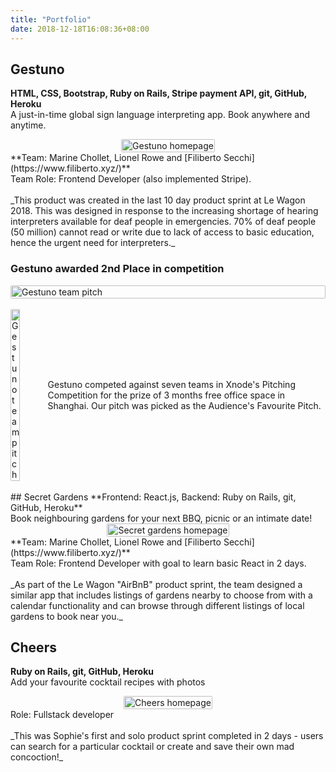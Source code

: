 ```yaml
---
title: "Portfolio"
date: 2018-12-18T16:08:36+08:00
---
```


## Gestuno
**HTML, CSS, Bootstrap, Ruby on Rails, Stripe payment API, git, GitHub, Heroku**
<br>
A just-in-time global sign language interpreting app. Book anywhere and anytime.
<div style="display: flex; justify-content: center;">
  <a href="https://www.gest.uno">
  <img src="/images/1.png" alt="Gestuno homepage" style="border-radius: 2px; width: 100%; height: 100%;">
  </a>
</div>
**Team: Marine Chollet, Lionel Rowe and [Filiberto Secchi](https://www.filiberto.xyz/)**
<br>
Team Role: Frontend Developer (also implemented Stripe).
<br>
<br>
_This product was created in the last 10 day product sprint at Le Wagon 2018. This was designed in response to the increasing shortage of hearing interpreters available for deaf people in emergencies. 70% of deaf people (50 million) cannot read or write due to lack of access to basic education, hence the urgent need for interpreters._

### Gestuno awarded 2nd Place in competition
<div style="display: flex; justify-content: center;">
  <img src="/images/xnode.jpeg" alt="Gestuno team pitch" style="border-radius: 2px; width: 100%; height: 100%;">
</div>
<br>
<div style="display:flex; align-items: center; justify-content: center; ">
  <div>
  <a href="http://www.thexnode.com/">
  <img src="/images/xnode-logo.jpg" alt="Gestuno team pitch" style="border-radius: 2px; width: 50%; height: 50%;">
  </a>
  </div>
  <div>
  Gestuno competed against seven teams in Xnode's Pitching Competition for the prize of 3 months free office space in Shanghai. Our pitch was picked as the Audience's Favourite Pitch.
  </div>
</div>
<br>
## Secret Gardens
**Frontend: React.js, Backend: Ruby on Rails, git, GitHub, Heroku**
<br>
Book neighbouring gardens for your next BBQ, picnic or an intimate date!
<div style="display: flex; justify-content: center;">
  <a href="https://my-secret-gardens.herokuapp.com/">
  <img src="/images/sghome.png" alt="Secret gardens homepage" style="border-radius: 2px; width: 100%; height: 100%;">
  </a>
</div>
**Team: Marine Chollet, Lionel Rowe and [Filiberto Secchi](https://www.filiberto.xyz/)**
<br>
Team Role: Frontend Developer with goal to learn basic React in 2 days.
<br>
<br>
_As part of the Le Wagon "AirBnB" product sprint, the team designed a similar app that includes listings of gardens nearby to choose from with a calendar functionality and can browse through different listings of local gardens to book near you._
<br>

## Cheers
**Ruby on Rails, git, GitHub, Heroku**
<br>
Add your favourite cocktail recipes with photos
<br>
<div style="display: flex; justify-content: center;">
  <a href="https://sophie-cocktail-app.herokuapp.com/">
  <img src="/images/Cocktail.png" alt="Cheers homepage" style="border-radius: 2px; width: 100%; height: 100%;">
  </a>
</div>
Role: Fullstack developer
<br>
<br>
_This was Sophie's first and solo product sprint completed in 2 days - users can search for a particular cocktail or create and save their own mad concoction!_
